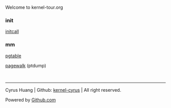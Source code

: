 Welcome to kernel-tour.org

### init

[initcall](init/initcall)

### mm

[pgtable](mm/pgtable)

[pagewalk](mm/pagewalk) (ptdump)

<br>

---

Cyrus Huang \| Github: [kernel-cyrus](https://github.com/kernel-cyrus) \| All right reserved.

Powered by [Github.com](https://github.com)
